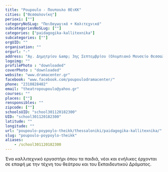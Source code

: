 ```yaml
---
title: "Poupoulo - Πουπουλο ΘΕιΚΚ"
cities: ["Θεσσαλονίκη"]
perioxi: [""]
categoryNoSLug: "Παιδαγωγικά + Καλιτεχνικά"
subcategoriesNoSLug: [""]
categories: ["paidagogika-kallitexnika"]
subcategories: [""]
orgUID: ""
organisation: ""
orgurl: "-"
address: "Αγ. Δημητρίου &amp; 3ης Σεπτεμβρίου (Ολυμπιακό Μουσείο Θεσσαλονίκης), 54636 Thessaloníki"
logoimg: ""
profilePhoto : "downloaded"
coverPhoto : "downloaded"
website: "www.dramacenter.gr"
facebook: "www.facebook.com/poupoulodramacenter/"
phone: "2310828402"
email: "theatropoupoulo@yahoo.gr"
courses: ""
places: [""]
rensponsibles: ""
zipcode: [""]
schoolsUID: "school301120182300"
UID: "school301120182300"
latitude: ""
longitude: ""
url: "poupoulo-poypoylo-theikk/thessaloniki/paidagogika-kallitexnika/"
slug: "poupoulo-poypoylo-theikk"
aliases:
    - /school301120182300
---
```



Ένα καλλιτεχνικό εργαστήρι όπου τα παιδιά, νέοι και ενήλικες έρχονται σε επαφή με την τέχνη του θεάτρου και του Εκπαιδευτικού Δράματος.

